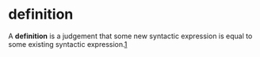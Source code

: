 # definition

A **definition** is a judgement that some new syntactic expression is equal to
some existing syntactic expression.[1]

[1]: https://ncatlab.org/nlab/show/definitional+equality
